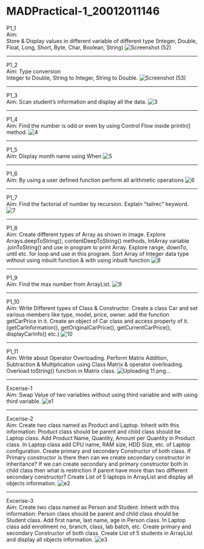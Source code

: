 # MADPractical-1_20012011146

P1_1<br/>
Aim:<br/>
Store & Display values in different variable of different type (Integer, Double, Float, Long, Short, Byte, Char, Boolean, String)
![Screenshot (52)](https://user-images.githubusercontent.com/96626624/183330961-c779e5a2-d7e3-4514-b776-0f1b64ee8b61.png)

-------------------------------------------------------------------------------------------------------------------------------------------------------------------------

P1_2<br/>
Aim:
Type conversion<br/>
Integer to Double, String to Integer, String to Double.
![Screenshot (53)](https://user-images.githubusercontent.com/96626624/183331469-774eab88-0c76-4ec8-ab54-41e1e00559d5.png)

-------------------------------------------------------------------------------------------------------------------------------------------------------------------------

P1_3<br/>
Aim:
Scan student’s information and display all the data.
![3](https://user-images.githubusercontent.com/96626624/184697064-93af7396-5c64-45a7-ae4f-eb4255dd47ed.jpg)

-------------------------------------------------------------------------------------------------------------------------------------------------------------------------
P1_4<br/>
Aim:
Find the number is odd or even by using Control Flow inside println() method.
![4](https://user-images.githubusercontent.com/96626624/186108275-225313e4-eba9-4980-a90f-1acee0e21aeb.jpg)

-------------------------------------------------------------------------------------------------------------------------------------------------------------------------

P1_5<br/>
Aim:
Display month name using When
![5](https://user-images.githubusercontent.com/96626624/186108255-ba934d29-74c2-49f2-8d97-7c58f9e7a254.jpg)

-------------------------------------------------------------------------------------------------------------------------------------------------------------------------

P1_6<br/>
Aim:
By using a user defined function perform all arithmetic operations
![6](https://user-images.githubusercontent.com/96626624/186108219-0407c2c7-8fa3-4bf5-823e-893129e22e88.jpg)

-------------------------------------------------------------------------------------------------------------------------------------------------------------------------

P1_7<br/>
Aim:
Find the factorial of number by recursion. Explain "tailrec" keyword.
![7](https://user-images.githubusercontent.com/96626624/186108176-050710dc-a853-4463-961f-5b6fc9536e5f.jpg)

-------------------------------------------------------------------------------------------------------------------------------------------------------------------------

P1_8<br/>
Aim:
Create different types of Array as shown in image. Explore Arrays.deepToString(), contentDeepToString() methods, IntArray variable .joinToString()  and use in program to print Array. Explore range, downTo, until etc. for loop and use in this program. Sort Array of Integer data type without using inbuilt function & with using inbuilt function
![8](https://user-images.githubusercontent.com/96626624/186108152-7878f04c-0652-46ca-a731-5a833cd891b6.jpg)

-------------------------------------------------------------------------------------------------------------------------------------------------------------------------

P1_9<br/>
Aim:
Find the max number from ArrayList.
![9](https://user-images.githubusercontent.com/96626624/186108095-ed2206d5-e10e-4837-975e-1432c8cf26c2.jpg)



-------------------------------------------------------------------------------------------------------------------------------------------------------------------------

P1_10<br/>
Aim:
Write Different types of Class & Constructor. Create a class Car and set various members like type, model, price, owner. add the function getCarPrice in it. Create an object of Car class and access property of it. (getCarInformation(), getOriginalCarPrice(), getCurrentCarPrice(), displayCarInfo() etc.)
![10](https://user-images.githubusercontent.com/96626624/186108028-0f65b7d5-0034-44d7-bb3d-fb3270cb890b.jpg)

-------------------------------------------------------------------------------------------------------------------------------------------------------------------------

P1_11<br/>
Aim:
Write about Operator Overloading. Perform Matrix Addition, Subtraction & Multiplication using Class Matrix & operator overloading. Overload toString() function in Matrix class.
![Uploading 11.png…]()

-------------------------------------------------------------------------------------------------------------------------------------------------------------------------
Excerise-1<br/>
Aim:
Swap Value of two variables without using third variable and with using third variable.
![e1](https://user-images.githubusercontent.com/96626624/186107994-dc724741-6e21-41d2-9f4f-2ca220a6792c.jpg)

-------------------------------------------------------------------------------------------------------------------------------------------------------------------------

Excerise-2<br/>
Aim:
Create two class named as Product and Laptop. Inherit with this information: Product class should be parent and child class should be Laptop class. 
Add Product Name, Quantity, Amount per Quantity in Product class. In Laptop class add CPU name, RAM size, HDD Size, etc. of Laptop configuration. 
Create primary and secondary Constructor of both class. 
If Primary constructor is there then can we create secondary constructor in inheritance? 
If we can create secondary and primary constructor both in child class then what is restriction if parent have more than two different secondary constructor? 
Create List of 5 laptops in ArrayList and display all objects information.
![e2](https://user-images.githubusercontent.com/96626624/186107959-266c29ba-0de3-4911-95e1-69f27e585e9d.jpg)

-------------------------------------------------------------------------------------------------------------------------------------------------------------------------

Excerise-3<br/>
Aim:
Create two class named as Person and Student. Inherit with this information: Person class should be parent and child class should be Student class. 
Add first name, last name, age in Person class. In Laptop class add enrollment no, branch, class, lab batch, etc. 
Create primary and secondary Constructor of both class. 
Create List of 5 students in ArrayList and display all objects information.
![e3](https://user-images.githubusercontent.com/96626624/186107908-19933945-75ce-4f8c-bc6a-7ff801743e56.jpg)
